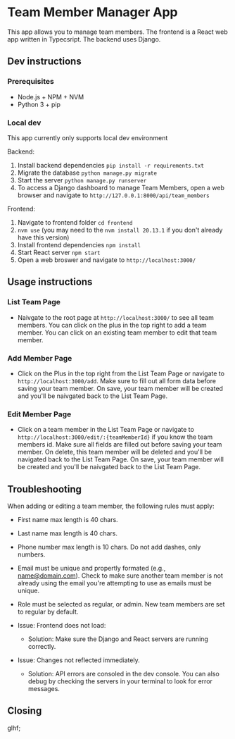 # Team Member Manager App

This app allows you to manage team members. The frontend is a React web app written in Typecsript. The backend uses Django.

## Dev instructions

### Prerequisites

- Node.js + NPM + NVM
- Python 3 + pip

### Local dev

This app currently only supports local dev environment

Backend:

1. Install backend dependencies `pip install -r requirements.txt`
2. Migrate the database `python manage.py migrate`
3. Start the server `python manage.py runserver`
4. To access a Django dashboard to manage Team Members, open a web browser and navigate to `http://127.0.0.1:8000/api/team_members`

Frontend:

1. Navigate to frontend folder `cd frontend`
2. `nvm use` (you may need to the `nvm install 20.13.1` if you don't already have this version)
3. Install frontend dependencies `npm install`
4. Start React server `npm start`
5. Open a web broswer and navigate to `http://localhost:3000/`

## Usage instructions

### List Team Page

- Naivgate to the root page at `http://localhost:3000/` to see all team members. You can click on the plus in the top right to add a team member. You can click on an existing team member to edit that team member.

### Add Member Page

- Click on the Plus in the top right from the List Team Page or navigate to `http://localhost:3000/add`. Make sure to fill out all form data before saving your team member. On save, your team member will be created and you'll be naivgated back to the List Team Page.

### Edit Member Page

- Click on a team member in the List Team Page or navigate to `http://localhost:3000/edit/:{teamMemberId}` if you know the team members id. Make sure all fields are filled out before saving your team member. On delete, this team member will be deleted and you'll be navigated back to the List Team Page. On save, your team member will be created and you'll be naivgated back to the List Team Page.

## Troubleshooting

When adding or editing a team member, the following rules must apply:

- First name max length is 40 chars.
- Last name max length is 40 chars.
- Phone number max length is 10 chars. Do not add dashes, only numbers.
- Email must be unique and propertly formated (e.g., name@domain.com). Check to make sure another team member is not already using the email you're attempting to use as emails must be unique.
- Role must be selected as regular, or admin. New team members are set to regular by default.

- Issue: Frontend does not load:
  - Solution: Make sure the Django and React servers are running correctly.
- Issue: Changes not reflected immediately.
  - Solution: API errors are consoled in the dev console. You can also debug by checking the servers in your terminal to look for error messages.

## Closing

glhf;
